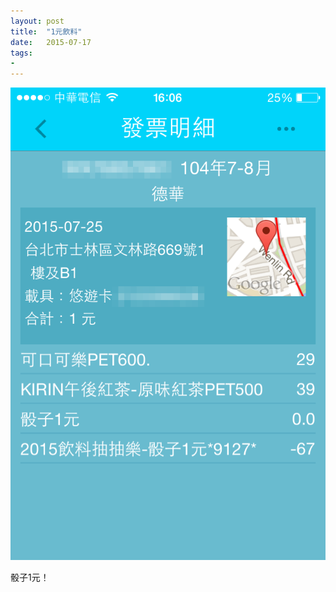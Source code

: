 ```yaml
---
layout: post
title:  "1元飲料"
date:   2015-07-17
tags:
- 
---
```


![lucky dice](/assets/media/2015-07-17-lucky-dice.png)

骰子1元！